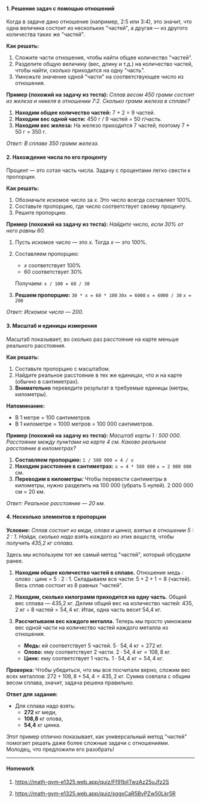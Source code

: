 #### 1. Решение задач с помощью отношений

Когда в задаче дано отношение (например, 2:5 или 3:4), это значит, что одна величина состоит из нескольких "частей", а другая — из другого количества таких же "частей".

**Как решать:**

1.  Сложите части отношения, чтобы найти общее количество "частей".
2.  Разделите общую величину (вес, длину и т.д.) на количество частей, чтобы найти, сколько приходится на одну "часть".
3.  Умножьте значение одной "части" на соответствующее число из отношения.

**Пример (похожий на задачу из теста):**
_Сплав весом 450 грамм состоит из железа и никеля в отношении 7:2. Сколько грамм железа в сплаве?_

1.  **Находим общее количество частей:** 7 + 2 = 9 частей.
2.  **Находим вес одной части:** 450 г / 9 частей = 50 г/часть.
3.  **Находим вес железа:** На железо приходится 7 частей, поэтому 7 \* 50 г = 350 г.

_Ответ: В сплаве 350 грамм железа._

#### 2. Нахождение числа по его проценту

Процент — это сотая часть числа. Задачу с процентами легко свести к пропорции.

**Как решать:**

1.  Обозначьте искомое число за _x_. Это число всегда составляет 100%.
2.  Составьте пропорцию, где число соответствует своему проценту.
3.  Решите пропорцию.

**Пример (похожий на задачу из теста):**
_Найдите число, если 30% от него равны 60._

1.  Пусть искомое число — это _x_. Тогда _x_ — это 100%.
2.  Составляем пропорцию:
    - _x_ соответствует 100%
    - 60 соответствует 30%

    Получаем: `x / 100 = 60 / 30`

3.  **Решаем пропорцию:** `30 * x = 60 * 100`
    `30x = 6000`
    `x = 6000 / 30`
    `x = 200`

_Ответ: Искомое число — 200._

#### 3. Масштаб и единицы измерения

Масштаб показывает, во сколько раз расстояние на карте меньше реального расстояния.

**Как решать:**

1.  Составьте пропорцию с масштабом.
2.  Найдите реальное расстояние в тех же единицах, что и на карте (обычно в сантиметрах).
3.  **Внимательно** переведите результат в требуемые единицы (метры, километры).

**Напоминание:**

- В 1 метре = 100 сантиметров.
- В 1 километре = 1000 метров = 100 000 сантиметров.

**Пример (похожий на задачу из теста):**
_Масштаб карты 1 : 500 000. Расстояние между пунктами на карте 4 см. Каково реальное расстояние в километрах?_

1.  **Составляем пропорцию:**
    `1 / 500 000 = 4 / x`
2.  **Находим расстояние в сантиметрах:**
    `x = 4 * 500 000`
    `x = 2 000 000` см.
3.  **Переводим в километры:**
    Чтобы перевести сантиметры в километры, нужно разделить на 100 000 (убрать 5 нулей).
    2 000 000 см = 20 км.

_Ответ: Реальное расстояние — 20 км._

#### 4. Несколько элементов в пропорции

**Условие:**
_Сплав состоит из меди, олова и цинка, взятых в отношении 5 : 2 : 1. Найди, сколько надо взять каждого из этих веществ, чтобы получить 435,2 кг сплава._

Здесь мы используем тот же самый метод "частей", который обсудили ранее.

1.  **Находим общее количество частей в сплаве.**
    Отношение медь : олово : цинк = 5 : 2 : 1.
    Складываем все части: $5 + 2 + 1 = 8$ (частей).
    Весь сплав состоит из 8 равных "частей".

2.  **Находим, сколько килограмм приходится на одну часть.**
    Общий вес сплава — 435,2 кг.
    Делим общий вес на количество частей:
    $435,2 \text{ кг} \div 8 \text{ частей} = 54,4 \text{ кг}$.
    Итак, одна часть весит 54,4 кг.

3.  **Рассчитываем вес каждого металла.**
    Теперь мы просто умножаем вес одной части на количество частей каждого металла из отношения.
    - **Медь:** ей соответствует 5 частей.
      $5 \cdot 54,4 \text{ кг} = 272 \text{ кг}$.
    - **Олово:** ему соответствует 2 части.
      $2 \cdot 54,4 \text{ кг} = 108,8 \text{ кг}$.
    - **Цинк:** ему соответствует 1 часть.
      $1 \cdot 54,4 \text{ кг} = 54,4 \text{ кг}$.

**Проверка:** Чтобы убедиться, что мы все посчитали верно, сложим вес всех металлов:
$272 + 108,8 + 54,4 = 435,2$ кг.
Сумма совпала с общим весом сплава, значит, задача решена правильно.

**Ответ для задания:**

- Для сплава надо взять:
  - **272** кг меди,
  - **108,8** кг олова,
  - **54,4** кг цинка.

Этот пример отлично показывает, как универсальный метод "частей" помогает решать даже более сложные задачи с отношениями. Молодец, что предложили его разобрать!

---

#### Homework

1. https://math-gym-e1325.web.app/quiz/Ff91biITwzAz25uJfz2S

2. https://math-gym-e1325.web.app/quiz/sggxCaR5BvPZw50Lkr5R
